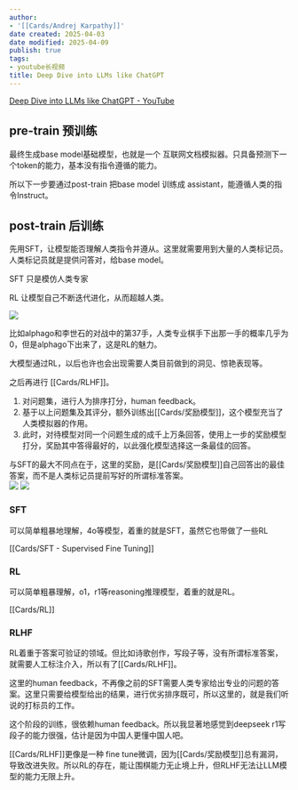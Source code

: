 ```yaml
---
author:
- '[[Cards/Andrej Karpathy]]'
date created: 2025-04-03
date modified: 2025-04-09
publish: true
tags:
- youtube长视频
title: Deep Dive into LLMs like ChatGPT
---
```

[Deep Dive into LLMs like ChatGPT - YouTube](https://www.youtube.com/watch?v=7xTGNNLPyMI&list=WL&index=1&t=276s)

## pre-train 预训练

最终生成base model基础模型，也就是一个 互联网文档模拟器。只具备预测下一个token的能力，基本没有指令遵循的能力。

所以下一步要通过post-train 把base model 训练成 assistant，能遵循人类的指令Instruct。

## post-train 后训练

先用SFT，让模型能否理解人类指令并遵从。这里就需要用到大量的人类标记员。人类标记员就是提供问答对，给base model。

SFT 只是模仿人类专家

RL 让模型自己不断迭代进化，从而超越人类。

![](https://pub-pic.oldwinter.top/2025/04/f6bec730744ac894aa71000c5434e6fa.png)

比如alphago和李世石的对战中的第37手，人类专业棋手下出那一手的概率几乎为0，但是alphago下出来了，这是RL的魅力。

大模型通过RL，以后也许也会出现需要人类目前做到的洞见、惊艳表现等。

之后再进行 [[Cards/RLHF]]。
1. 对问题集，进行人为排序打分，human feedback。
2. 基于以上问题集及其评分，额外训练出[[Cards/奖励模型]]，这个模型充当了人类模拟器的作用。
3. 此时，对待模型对同一个问题生成的成千上万条回答，使用上一步的奖励模型打分，奖励其中答得最好的，以此强化模型选择这一条最佳的回答。

与SFT的最大不同点在于，这里的奖励，是[[Cards/奖励模型]]自己回答出的最佳答案，而不是人类标记员提前写好的所谓标准答案。  
![](https://pub-pic.oldwinter.top/2025/04/3a756c2172bc2d1bdfdb91c2b413c6ea.png)
![](https://pub-pic.oldwinter.top/2025/04/2d61121c3d6f2ede5ee165c7e974e5b6.png)

### SFT

可以简单粗暴地理解，4o等模型，着重的就是SFT，虽然它也带做了一些RL

[[Cards/SFT - Supervised Fine Tuning]]

### RL

可以简单粗暴理解，o1，r1等reasoning推理模型，着重的就是RL。

[[Cards/RL]]

### RLHF

RL着重于答案可验证的领域。但比如诗歌创作，写段子等，没有所谓标准答案，就需要人工标注介入，所以有了[[Cards/RLHF]]。

这里的human feedback，不再像之前的SFT需要人类专家给出专业的问题的答案。这里只需要给模型给出的结果，进行优劣排序既可，所以这里的，就是我们听说的打标员的工作。
 

这个阶段的训练，很依赖human feedback。所以我显著地感觉到deepseek r1写段子的能力很强，估计是因为中国人更懂中国人吧。

[[Cards/RLHF]]更像是一种 fine tune微调，因为[[Cards/奖励模型]]总有漏洞，导致改进失败。所以RL的存在，能让围棋能力无止境上升，但RLHF无法让LLM模型的能力无限上升。
